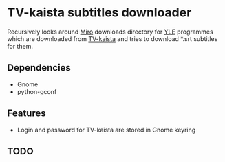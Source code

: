 TV-kaista subtitles downloader
==============================

Recursively looks around [Miro](http://getmiro.com) downloads
directory for [YLE](http://www.yle.fi) programmes which are downloaded
from [TV-kaista](http://tvkaista.fi) and tries to download *.srt
subtitles for them.

Dependencies
------------

* Gnome
* python-gconf

Features
--------

* Login and password for TV-kaista are stored in Gnome keyring

TODO
----